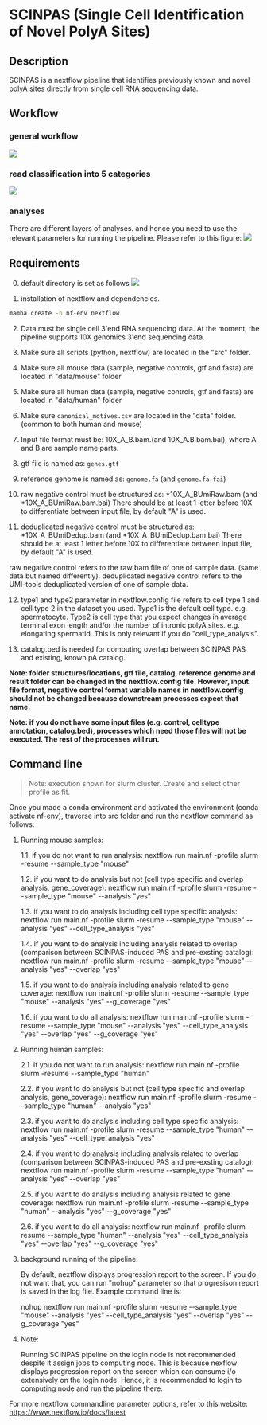 # SCINPAS (Single Cell Identification of Novel PolyA Sites)

## Description
SCINPAS is a nextflow pipeline that identifies previously known and novel polyA sites
directly from single cell RNA sequencing data.

## Workflow
  ### general workflow
  ![](overall_workflow.png)
  
  ### read classification into 5 categories
  ![](classification.png)

  ### analyses
  There are different layers of analyses. and hence you need to use the relevant parameters for running the pipeline.
  Please refer to this figure: 
  ![](analysis.png)

	
## Requirements
0) default directory is set as follows
![](directory.png)

1) installation of nextflow and dependencies.

```bash
mamba create -n nf-env nextflow
```

2) Data must be single cell 3'end RNA sequencing data.
At the moment, the pipeline supports 10X genomics 3'end sequencing data.

3) Make sure all scripts (python, nextflow) are located in the "src" folder.

4) Make sure all mouse data (sample, negative controls, gtf and fasta) are located in "data/mouse" folder

5) Make sure all human data (sample, negative controls, gtf and fasta) are located in "data/human" folder

6) Make sure `canonical_motives.csv` are located in the "data" folder. (common to both human and mouse)

7) Input file format must be: 10X_A_B.bam.(and 10X_A.B.bam.bai), where A and B are sample name parts.

8) gtf file is named as: `genes.gtf`

9) reference genome is named as: `genome.fa` (and `genome.fa.fai`)

10) raw negative control must be structured as: *10X_A_BUmiRaw.bam (and *10X_A_BUmiRaw.bam.bai)
There should be at least 1 letter before 10X to differentiate between input file, by default "A" is used.

11) deduplicated negative control must be structured as: *10X_A_BUmiDedup.bam (and *10X_A_BUmiDedup.bam.bai)
There should be at least 1 letter before 10X to differentiate between input file, by default "A" is used.

raw negative control refers to the raw bam file of one of sample data. (same data but named differently).
deduplicated negative control refers to the UMI-tools deduplicated version of one of sample data. 

12) type1 and type2 parameter in nextflow.config file refers to cell type 1 and cell type 2 in the dataset you used.
Type1 is the default cell type. e.g. spermatocyte.
Type2 is cell type that you expect changes in average terminal exon length and/or the number of intronic polyA sites. e.g. elongating spermatid.
This is only relevant if you do "cell_type_analysis". 

13) catalog.bed is needed for computing overlap between SCINPAS PAS and existing, known pA catalog.

**Note: folder structures/locations, gtf file, catalog, reference genome and result folder can be changed in the nextflow.config file. 
However, input file format, negative control format variable names in nextflow.config should not be changed because
downstream processes expect that name.**

**Note: if you do not have some input files (e.g. control, celltype annotation, catalog.bed), processes which need those files will not be executed. The rest of the processes will run.**

## Command line

> Note: execution shown for slurm cluster. 
> Create and select other profile as fit.

Once you made a conda environment and activated the environment (conda activate nf-env), traverse into src folder and run the nextflow command as follows:

1. Running mouse samples:

	1.1. if you do not want to run analysis:
	nextflow run main.nf -profile slurm -resume --sample_type "mouse"

	1.2. if you want to do analysis but not (cell type specific and overlap analysis, gene_coverage): 
	nextflow run main.nf -profile slurm -resume --sample_type "mouse" --analysis "yes" 

	1.3. if you want to do analysis including cell type specific analysis: 
	nextflow run main.nf -profile slurm -resume --sample_type "mouse" --analysis "yes"  --cell_type_analysis "yes"

	1.4. if you want to do analysis including analysis related to overlap (comparison between SCINPAS-induced PAS and pre-exsting catalog): 
	nextflow run main.nf -profile slurm -resume --sample_type "mouse" --analysis "yes"  --overlap "yes"

	1.5. if you want to do analysis including analysis related to gene coverage: 
	nextflow run main.nf -profile slurm -resume --sample_type "mouse" --analysis "yes"  --g_coverage "yes"

	1.6. if you want to do all analysis: 
	nextflow run main.nf -profile slurm -resume --sample_type "mouse" --analysis "yes" --cell_type_analysis "yes" --overlap "yes" --g_coverage "yes"

2. Running human samples:

	2.1. if you do not want to run analysis:
	nextflow run main.nf -profile slurm -resume --sample_type "human"

	2.2. if you want to do analysis but not (cell type specific and overlap analysis, gene_coverage): 
	nextflow run main.nf -profile slurm -resume --sample_type "human" --analysis "yes" 

	2.3. if you want to do analysis including cell type specific analysis: 
	nextflow run main.nf -profile slurm -resume --sample_type "human" --analysis "yes"  --cell_type_analysis "yes"

	2.4. if you want to do analysis including analysis related to overlap (comparison between SCINPAS-induced PAS and pre-exsting catalog): 
	nextflow run main.nf -profile slurm -resume --sample_type "human" --analysis "yes"  --overlap "yes"

	2.5. if you want to do analysis including analysis related to gene coverage: 
	nextflow run main.nf -profile slurm -resume --sample_type "human" --analysis "yes"  --g_coverage "yes"

	2.6. if you want to do all analysis: 
	nextflow run main.nf -profile slurm -resume --sample_type "human" --analysis "yes" --cell_type_analysis "yes" --overlap "yes" --g_coverage "yes"

3. background running of the pipeline:
	
	By default, nextflow displays progression report to the screen. If you do not want that,
	you can run "nohup" parameter so that progresison report is saved in the log file. Example command line is: 

	nohup nextflow run main.nf -profile slurm -resume --sample_type "mouse" --analysis "yes" --cell_type_analysis "yes" --overlap "yes" --g_coverage "yes"

4. Note:
	
	Running SCINPAS pipeline on the login node is not recommended despite it assign jobs to computing node.
	This is because nexflow displays progression report on the screen which can consume i/o extensively on the login node.
	Hence, it is recommended to login to computing node and run the pipeline there.

For more nextflow commandline parameter options, refer to this website: https://www.nextflow.io/docs/latest
